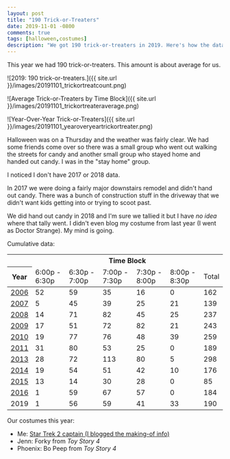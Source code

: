 ```yaml
---
layout: post
title: "190 Trick-or-Treaters"
date: 2019-11-01 -0800
comments: true
tags: [halloween,costumes]
description: "We got 190 trick-or-treaters in 2019. Here's how the data breaks down year over year."
---
```

This year we had 190 trick-or-treaters. This amount is about average for us.

![2019: 190 trick-or-treaters.]({{ site.url }}/images/20191101_trickortreatcount.png)

![Average Trick-or-Treaters by Time Block]({{ site.url }}/images/20191101_trickortreateraverage.png)

![Year-Over-Year Trick-or-Treaters]({{ site.url }}/images/20191101_yearoveryeartrickortreater.png)

Halloween was on a Thursday and the weather was fairly clear. We had some friends come over so there was a small group who went out walking the streets for candy and another small group who stayed home and handed out candy. I was in the "stay home" group.

I noticed I don't have 2017 or 2018 data.

In 2017 we were doing a fairly major downstairs remodel and didn't hand out candy. There was a bunch of construction stuff in the driveway that we didn't want kids getting into or trying to scoot past.

We did hand out candy in 2018 and I'm sure we tallied it but I have _no idea_ where that tally went. I didn't even blog my costume from last year (I went as Doctor Strange). My mind is going.

Cumulative data:

<table>
    <thead>
        <tr>
            <th>&nbsp;</th>
            <th colspan="6">Time Block</th>
        </tr>
        <tr>
            <th>Year</th>
            <td>6:00p - 6:30p</td>
            <td>6:30p - 7:00p</td>
            <td>7:00p - 7:30p</td>
            <td>7:30p - 8:00p</td>
            <td>8:00p - 8:30p</td>
            <td>Total</td>
        </tr>
    </thead>
    <tbody>
        <tr>
            <td><a href="/archive/2006/11/01/162-trick-or-treaters.aspx">2006</a></td>
            <td>52</td>
            <td>59</td>
            <td>35</td>
            <td>16</td>
            <td>0</td>
            <td>162</td>
        </tr>
        <tr>
            <td><a href="/archive/2007/11/01/139-trick-or-treaters.aspx">2007</a></td>
            <td>5</td>
            <td>45</td>
            <td>39</td>
            <td>25</td>
            <td>21</td>
            <td>139</td>
        </tr>
        <tr>
            <td><a href="/archive/2008/11/03/237-trick-or-treaters.aspx">2008</a></td>
            <td>14</td>
            <td>71</td>
            <td>82</td>
            <td>45</td>
            <td>25</td>
            <td>237</td>
        </tr>
        <tr>
            <td><a href="/archive/2009/11/03/243-trick-or-treaters.aspx">2009</a></td>
            <td>17</td>
            <td>51</td>
            <td>72</td>
            <td>82</td>
            <td>21</td>
            <td>243</td>
        </tr>
        <tr>
            <td><a href="/archive/2010/11/01/259-trick-or-treaters.aspx">2010</a></td>
            <td>19</td>
            <td>77</td>
            <td>76</td>
            <td>48</td>
            <td>39</td>
            <td>259</td>
        </tr>
        <tr>
            <td><a href="/archive/2011/11/01/189-trick-or-treaters.aspx">2011</a></td>
            <td>31</td>
            <td>80</td>
            <td>53</td>
            <td>25</td>
            <td>0</td>
            <td>189</td>
        </tr>
        <tr>
            <td><a href="/archive/2013/11/01/298-trick-or-treaters.aspx">2013</a></td>
            <td>28</td>
            <td>72</td>
            <td>113</td>
            <td>80</td>
            <td>5</td>
            <td>298</td>
        </tr>
        <tr>
            <td><a href="/archive/2014/11/03/176-trick-or-treaters/">2014</a></td>
            <td>19</td>
            <td>54</td>
            <td>51</td>
            <td>42</td>
            <td>10</td>
            <td>176</td>
        </tr>
        <tr>
            <td><a href="/archive/2015/11/02/85-trick-or-treaters/">2015</a></td>
            <td>13</td>
            <td>14</td>
            <td>30</td>
            <td>28</td>
            <td>0</td>
            <td>85</td>
        </tr>
        <tr>
            <td><a href="/archive/2016/11/01/184-trick-or-treaters/">2016</a></td>
            <td>1</td>
            <td>59</td>
            <td>67</td>
            <td>57</td>
            <td>0</td>
            <td>184</td>
        </tr>
        <tr>
            <td>2019</td>
            <td>1</td>
            <td>56</td>
            <td>59</td>
            <td>41</td>
            <td>33</td>
            <td>190</td>
        </tr>
    </tbody>
</table>

Our costumes this year:

- Me: [Star Trek 2 captain (I blogged the making-of info)](/archive/2019/10/28/star-trek-2-monster-maroon-costume/)
- Jenn: Forky from _Toy Story 4_
- Phoenix: Bo Peep from _Toy Story 4_
